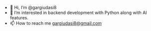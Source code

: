 - 👋 Hi, I’m @gargiudasi8
- 👀 I’m interested in backend development with Python along with AI features.
- 📫 How to reach me gargiudasi8@gmail.com

<!---
gargiudasi8/gargiudasi8 is a ✨ special ✨ repository because its `README.md` (this file) appears on your GitHub profile.
You can click the Preview link to take a look at your changes.
--->
